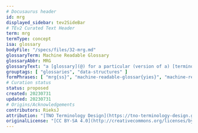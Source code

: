```yaml
---
# Docusaurus header
id: mrg
displayed_sidebar: tev2SideBar
# TEv2 Curated Text Header
term: mrg
termType: concept
isa: glossary
bodyFile: "/specs/files/32-mrg.md"
glossaryTerm: Machine Readable Glossary
glossaryAbbr: MRG
glossaryText: "a [glossary](@) for a particular (version of a) [terminology](@) that is formatted in YAML, according to the [TEv2 MRG specifications](/docs/specs/files/mrg), to enable automated processing and integration with software systems."
grouptags: [ "glossaries", "data-structures" ]
formPhrases: [ "mrg{ss}", "machine-readable-glossar{yies}", "machine-readable-glossar{yies}-mrg{ss}" ]
# Curation status
status: proposed
created: 20230731
updated: 20230731
# Origins/Acknowledgements
contributors: RieksJ
attribution: "[TNO Terminology Design](https://tno-terminology-design.github.io/tev2-specifications/docs)"
originalLicense: "[CC BY-SA 4.0](http://creativecommons.org/licenses/by-sa/4.0/?ref=chooser-v1)"
---
```

